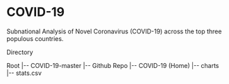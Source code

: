 # COVID-19
Subnational Analysis of Novel Coronavirus (COVID-19) across the top three populous countries.



Directory

Root
  |-- COVID-19-master
  |-- Github Repo
              |-- COVID-19  (Home)
              |-- charts
  |-- stats.csv 
